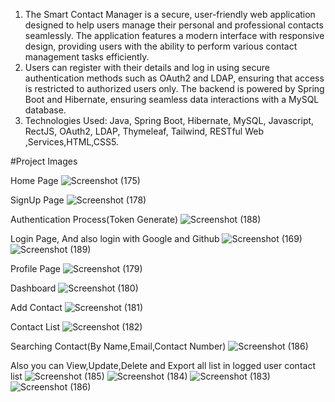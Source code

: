 
1. The Smart Contact Manager is a secure, user-friendly web application designed to help users manage their personal and professional contacts seamlessly. The application features a modern interface with responsive design, providing users with the ability to perform various contact management tasks efficiently. 
2. Users can register with their details and log in using secure authentication methods such as OAuth2 and LDAP, ensuring that access is restricted to authorized users only. The backend is powered by Spring Boot and Hibernate, ensuring seamless data interactions with a MySQL database.
3. Technologies Used: Java, Spring Boot, Hibernate, MySQL, Javascript, RectJS, OAuth2, LDAP,  Thymeleaf, Tailwind, RESTful Web ,Services,HTML,CSS5.



#Project Images 

Home Page
![Screenshot (175)](https://github.com/user-attachments/assets/95339766-90e5-4690-9c03-a9aa523145b6)

SignUp Page 
![Screenshot (178)](https://github.com/user-attachments/assets/e08b139c-99fd-4a10-947d-59766dc41f06)

Authentication Process(Token Generate)
![Screenshot (188)](https://github.com/user-attachments/assets/57734e27-a5e0-480d-a4cc-1abeb7bb1a40)

Login Page, And also login with Google and Github
![Screenshot (169)](https://github.com/user-attachments/assets/5a4fca1c-f427-4a8b-8964-bdbba8092af7)
![Screenshot (189)](https://github.com/user-attachments/assets/e8048578-1d20-40d2-8aae-18421f7733d3)

Profile Page
![Screenshot (179)](https://github.com/user-attachments/assets/c4e932a2-b347-4736-a89a-186ff151b5c5)

Dashboard
![Screenshot (180)](https://github.com/user-attachments/assets/541822cd-acb2-4af9-919c-679f1e3dffa8)

Add Contact
![Screenshot (181)](https://github.com/user-attachments/assets/ddc56f21-a8c1-49e0-91bf-c855563f3a5d)

Contact List
![Screenshot (182)](https://github.com/user-attachments/assets/387c4b62-eea2-4924-b70f-0d0b27877e8a)

Searching Contact(By Name,Email,Contact Number)
![Screenshot (186)](https://github.com/user-attachments/assets/d7e3563b-5ca2-4c45-95e4-56e270191614)

Also you can View,Update,Delete and Export all list in logged user contact list 
![Screenshot (185)](https://github.com/user-attachments/assets/bfd458a2-0943-4c1b-963b-d4c1b0b59a00)
![Screenshot (184)](https://github.com/user-attachments/assets/17a049a2-884a-41cd-b799-6fa8c67367c1)
![Screenshot (183)](https://github.com/user-attachments/assets/19a33a2b-7e09-497c-bef3-cc79352f3504)
![Screenshot (186)](https://github.com/user-attachments/assets/c4954169-1ee2-4dfc-aa0b-7e775a82aa64)



